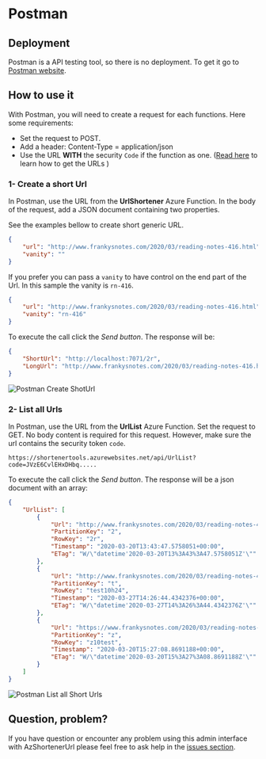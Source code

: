 # Postman

## Deployment

Postman is a API testing tool, so there is no deployment. To get it go to [Postman website](https://www.postman.com/).

## How to use it

With Postman, you will need to create a request for each functions. Here some requirements:

- Set the request to POST.
- Add a header: Content-Type = application/json
- Use the URL **WITH** the security `Code` if the function as one. ([Read here](https://github.com/FBoucher/AzUrlShortener/blob/main/doc/post-deployment-configuration.md#how-to-get-the-azure-function-urls) to learn how to get the URLs )

### 1- Create a short Url

In Postman, use the URL from the **UrlShortener** Azure Function.  In the body of the request, add a JSON document containing two properties. 

See the examples bellow to create short generic URL. 

```json
{
    "url": "http://www.frankysnotes.com/2020/03/reading-notes-416.html",
    "vanity": ""
}
```

If you prefer you can pass a `vanity` to have control on the end part of the Url. In this sample the vanity is `rn-416`.


```json
{
    "url": "http://www.frankysnotes.com/2020/03/reading-notes-416.html",
    "vanity": "rn-416"
}
```

To execute the call click the *Send button*. The response will be:

```json
{
    "ShortUrl": "http://localhost:7071/2r",
    "LongUrl": "http://www.frankysnotes.com/2020/03/reading-notes-416.html"
}
```

![Postman Create ShotUrl](medias/postman_createShotUrl.png)


### 2- List all Urls

In Postman, use the URL from the **UrlList** Azure Function. Set the request to GET. No body content is required for this request. However, make sure the url contains the security token `code`.

    https://shortenertools.azurewebsites.net/api/UrlList?code=JVzE6CvlEHxDHbq.....


To execute the call click the *Send button*. The response will be a json document with an array:


```json
{
    "UrlList": [
        {
            "Url": "http://www.frankysnotes.com/2020/03/reading-notes-416.html",
            "PartitionKey": "2",
            "RowKey": "2r",
            "Timestamp": "2020-03-20T13:43:47.5758051+00:00",
            "ETag": "W/\"datetime'2020-03-20T13%3A43%3A47.5758051Z'\""
        },
        {
            "Url": "http://www.frankysnotes.com/2020/03/reading-notes-416.html",
            "PartitionKey": "t",
            "RowKey": "test10h24",
            "Timestamp": "2020-03-27T14:26:44.4342376+00:00",
            "ETag": "W/\"datetime'2020-03-27T14%3A26%3A44.4342376Z'\""
        },
        {
            "Url": "https://www.frankysnotes.com/2020/03/reading-notes-416.html",
            "PartitionKey": "z",
            "RowKey": "z10test",
            "Timestamp": "2020-03-20T15:27:08.8691188+00:00",
            "ETag": "W/\"datetime'2020-03-20T15%3A27%3A08.8691188Z'\""
        }
    ]
}
```

![Postman List all Short Urls](medias/postman_Urllist.png)


## Question, problem?

If you have question or encounter any problem using this admin interface with AzShortenerUrl please feel free to ask help in the [issues section](https://github.com/FBoucher/AzUrlShortener/issues).
